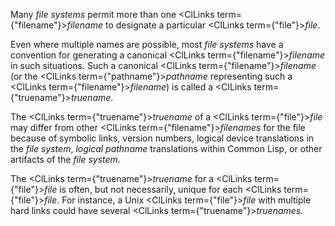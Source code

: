  



Many *file systems* permit more than one <ClLinks  term={"filename"}><i>filename</i></ClLinks> to designate a particular <ClLinks  term={"file"}><i>file</i></ClLinks>. 



Even where multiple names are possible, most *file systems* have a convention for generating a canonical <ClLinks  term={"filename"}><i>filename</i></ClLinks> in such situations. Such a canonical <ClLinks  term={"filename"}><i>filename</i></ClLinks> (or the <ClLinks  term={"pathname"}><i>pathname</i></ClLinks> representing such a <ClLinks  term={"filename"}><i>filename</i></ClLinks>) is called a <ClLinks  term={"truename"}><i>truename</i></ClLinks>. 



The <ClLinks  term={"truename"}><i>truename</i></ClLinks> of a <ClLinks  term={"file"}><i>file</i></ClLinks> may differ from other <ClLinks  term={"filename"}><i>filenames</i></ClLinks> for the file because of symbolic links, version numbers, logical device translations in the *file system*, *logical pathname* translations within Common Lisp, or other artifacts of the *file system*. 



The <ClLinks  term={"truename"}><i>truename</i></ClLinks> for a <ClLinks  term={"file"}><i>file</i></ClLinks> is often, but not necessarily, unique for each <ClLinks  term={"file"}><i>file</i></ClLinks>. For instance, a Unix <ClLinks  term={"file"}><i>file</i></ClLinks> with multiple hard links could have several <ClLinks  term={"truename"}><i>truenames</i></ClLinks>. 



